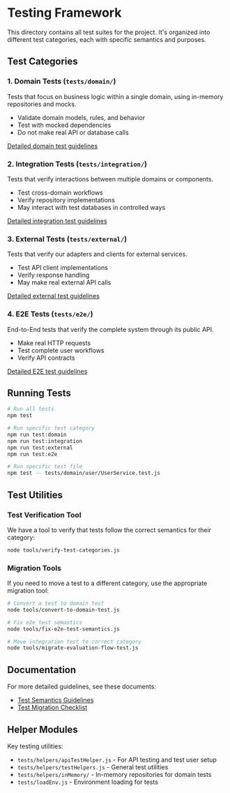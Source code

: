 # Testing Framework

This directory contains all test suites for the project. It's organized into different test categories, each with specific semantics and purposes.

## Test Categories

### 1. Domain Tests (`tests/domain/`)

Tests that focus on business logic within a single domain, using in-memory repositories and mocks.

- Validate domain models, rules, and behavior
- Test with mocked dependencies
- Do not make real API or database calls

[Detailed domain test guidelines](TEST_SEMANTICS.md#1-domain-tests-testsdomain)

### 2. Integration Tests (`tests/integration/`)

Tests that verify interactions between multiple domains or components.

- Test cross-domain workflows
- Verify repository implementations
- May interact with test databases in controlled ways

[Detailed integration test guidelines](TEST_SEMANTICS.md#2-integration-tests-testsintegration)

### 3. External Tests (`tests/external/`)

Tests that verify our adapters and clients for external services.

- Test API client implementations
- Verify response handling
- May make real external API calls

[Detailed external test guidelines](TEST_SEMANTICS.md#3-external-tests-testsexternal)

### 4. E2E Tests (`tests/e2e/`)

End-to-End tests that verify the complete system through its public API.

- Make real HTTP requests
- Test complete user workflows
- Verify API contracts

[Detailed E2E test guidelines](TEST_SEMANTICS.md#4-e2e-tests-testse2e)

## Running Tests

```bash
# Run all tests
npm test

# Run specific test category
npm run test:domain
npm run test:integration
npm run test:external
npm run test:e2e

# Run specific test file
npm test -- tests/domain/user/UserService.test.js
```

## Test Utilities

### Test Verification Tool

We have a tool to verify that tests follow the correct semantics for their category:

```bash
node tools/verify-test-categories.js
```

### Migration Tools

If you need to move a test to a different category, use the appropriate migration tool:

```bash
# Convert a test to domain test
node tools/convert-to-domain-test.js

# Fix e2e test semantics
node tools/fix-e2e-test-semantics.js

# Move integration test to correct category
node tools/migrate-evaluation-flow-test.js
```

## Documentation

For more detailed guidelines, see these documents:

- [Test Semantics Guidelines](TEST_SEMANTICS.md)
- [Test Migration Checklist](TEST_MIGRATION_CHECKLIST.md)

## Helper Modules

Key testing utilities:

- `tests/helpers/apiTestHelper.js` - For API testing and test user setup
- `tests/helpers/testHelpers.js` - General test utilities
- `tests/helpers/inMemory/` - In-memory repositories for domain tests
- `tests/loadEnv.js` - Environment loading for tests 